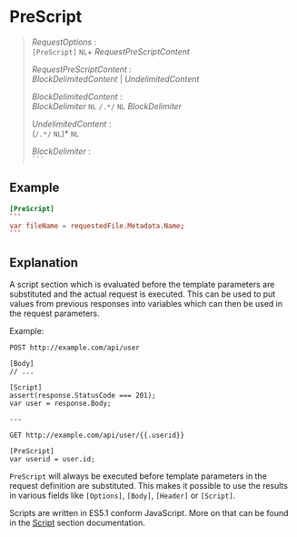 # PreScript

> *RequestOptions* :  
> `[PreScript]` `NL`+ *RequestPreScriptContent*
>
> *RequestPreScriptContent* :  
> *BlockDelimitedContent* | *UndelimitedContent*
>
> *BlockDelimitedContent* :  
> *BlockDelimiter* `NL` `/.*/` `NL` *BlockDelimiter*
>
> *UndelimitedContent* :  
> (`/.*/` `NL`)* `NL`
>
> *BlockDelimiter* :  
> `` ``` ``

## Example

````toml
[PreScript]
```
var fileName = requestedFile.Metadata.Name;
```
````

## Explanation

A script section which is evaluated before the template parameters are substituted and the actual request is executed. This can be used to put values from previous responses into variables which can then be used in the request parameters.

Example:
```
POST http://example.com/api/user

[Body]
// ...

[Script]
assert(response.StatusCode === 201);
var user = response.Body;

---

GET http://example.com/api/user/{{.userid}}

[PreScript]
var userid = user.id;
```

`PreScript` will always be executed before template parameters in the request definition are substituted. This makes it possible to use the results in various fields like `[Options]`, `[Body]`, `[Header]` or `[Script]`.

Scripts are written in ES5.1 conform JavaScript. More on that can be found in the [Script](./script.md) section documentation.
